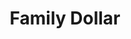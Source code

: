 ---
title: "Family Dollar"
url: /houston/family-dollar-veterans-memorial-drive-3/
shop: variety store
---